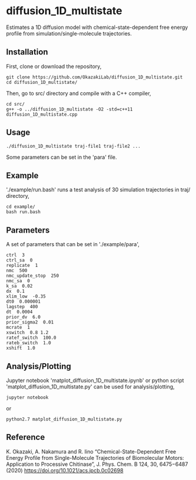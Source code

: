# diffusion_1D_multistate
Estimates a 1D diffusion model with chemical-state-dependent free energy profile from simulation/single-molecule trajectories.
## Installation
First, clone or download the repository,
```
git clone https://github.com/OkazakiLab/diffusion_1D_multistate.git
cd diffusion_1D_multistate/
```
Then, go to src/ directory and compile with a C++ compiler,
```
cd src/
g++ -o ../diffusion_1D_multistate -O2 -std=c++11 diffusion_1D_multistate.cpp
```
## Usage
```
./diffusion_1D_multistate traj-file1 traj-file2 ...
```
Some parameters can be set in the 'para' file.
## Example
'./example/run.bash' runs a test analysis of 30 simulation trajectories in traj/ directory,
```
cd example/
bash run.bash
```
## Parameters
A set of parameters that can be set in './example/para',
```
ctrl  3
ctrl_sa  0
replicate  1
nmc  500
nmc_update_stop  250
nmc_sa  0
k_sa  0.02
dx  0.1
xlim_low  -0.35
dt0  0.000001
lagstep  400
dt  0.0004
prior_dv  6.0
prior_sigma2  0.01
mcrate  1
xswitch  0.8 1.2
ratef_switch  100.0
rateb_switch  1.0
xshift  1.0
```
## Analysis/Plotting
Jupyter notebook 'matplot_diffusion_1D_multistate.ipynb' or python script 'matplot_diffusion_1D_multistate.py' can be used for analysis/plotting,
```
jupyter notebook
```
or 
```
python2.7 matplot_diffusion_1D_multistate.py
```

## Reference
K. Okazaki, A. Nakamura and R. Iino “Chemical-State-Dependent Free Energy Profile from Single-Molecule Trajectories of Biomolecular Motors: Application to Processive Chitinase”, J. Phys. Chem. B 124, 30, 6475−6487 (2020) https://doi.org/10.1021/acs.jpcb.0c02698
